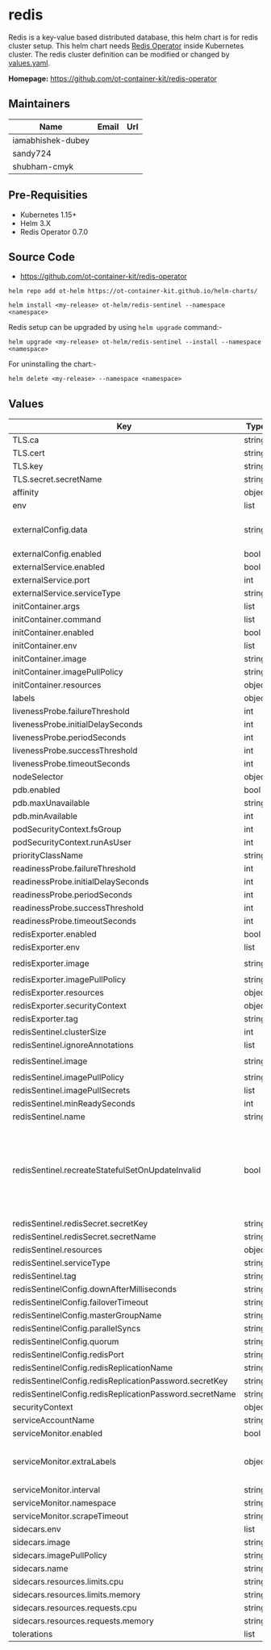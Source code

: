 # redis

Redis is a key-value based distributed database, this helm chart is for redis cluster setup. This helm chart needs [Redis Operator](../redis-operator) inside Kubernetes cluster. The redis cluster definition can be modified or changed by [values.yaml](./values.yaml).

**Homepage:** <https://github.com/ot-container-kit/redis-operator>

## Maintainers

| Name | Email | Url |
| ---- | ------ | --- |
| iamabhishek-dubey |  |  |
| sandy724 |  |  |
| shubham-cmyk |  |  |

## Pre-Requisities

- Kubernetes 1.15+
- Helm 3.X
- Redis Operator 0.7.0

## Source Code

* <https://github.com/ot-container-kit/redis-operator>

```shell
helm repo add ot-helm https://ot-container-kit.github.io/helm-charts/

helm install <my-release> ot-helm/redis-sentinel --namespace <namespace>
```

Redis setup can be upgraded by using `helm upgrade` command:-

```shell
helm upgrade <my-release> ot-helm/redis-sentinel --install --namespace <namespace>
```

For uninstalling the chart:-

```shell
helm delete <my-release> --namespace <namespace>
```

## Values

| Key | Type | Default | Description |
|-----|------|---------|-------------|
| TLS.ca | string | `"ca.key"` |  |
| TLS.cert | string | `"tls.crt"` |  |
| TLS.key | string | `"tls.key"` |  |
| TLS.secret.secretName | string | `""` |  |
| affinity | object | `{}` |  |
| env | list | `[]` |  |
| externalConfig.data | string | `"tcp-keepalive 400\nslowlog-max-len 158\nstream-node-max-bytes 2048\n"` |  |
| externalConfig.enabled | bool | `false` |  |
| externalService.enabled | bool | `false` |  |
| externalService.port | int | `26379` |  |
| externalService.serviceType | string | `"NodePort"` |  |
| initContainer.args | list | `[]` |  |
| initContainer.command | list | `[]` |  |
| initContainer.enabled | bool | `false` |  |
| initContainer.env | list | `[]` |  |
| initContainer.image | string | `""` |  |
| initContainer.imagePullPolicy | string | `"IfNotPresent"` |  |
| initContainer.resources | object | `{}` |  |
| labels | object | `{}` |  |
| livenessProbe.failureThreshold | int | `3` |  |
| livenessProbe.initialDelaySeconds | int | `1` |  |
| livenessProbe.periodSeconds | int | `10` |  |
| livenessProbe.successThreshold | int | `1` |  |
| livenessProbe.timeoutSeconds | int | `1` |  |
| nodeSelector | object | `{}` |  |
| pdb.enabled | bool | `false` |  |
| pdb.maxUnavailable | string | `nil` |  |
| pdb.minAvailable | int | `1` |  |
| podSecurityContext.fsGroup | int | `1000` |  |
| podSecurityContext.runAsUser | int | `1000` |  |
| priorityClassName | string | `""` |  |
| readinessProbe.failureThreshold | int | `3` |  |
| readinessProbe.initialDelaySeconds | int | `1` |  |
| readinessProbe.periodSeconds | int | `10` |  |
| readinessProbe.successThreshold | int | `1` |  |
| readinessProbe.timeoutSeconds | int | `1` |  |
| redisExporter.enabled | bool | `false` |  |
| redisExporter.env | list | `[]` |  |
| redisExporter.image | string | `"quay.io/opstree/redis-exporter"` |  |
| redisExporter.imagePullPolicy | string | `"IfNotPresent"` |  |
| redisExporter.resources | object | `{}` |  |
| redisExporter.securityContext | object | `{}` |  |
| redisExporter.tag | string | `"v1.44.0"` |  |
| redisSentinel.clusterSize | int | `3` |  |
| redisSentinel.ignoreAnnotations | list | `[]` |  |
| redisSentinel.image | string | `"quay.io/opstree/redis-sentinel"` |  |
| redisSentinel.imagePullPolicy | string | `"IfNotPresent"` |  |
| redisSentinel.imagePullSecrets | list | `[]` |  |
| redisSentinel.minReadySeconds | int | `0` |  |
| redisSentinel.name | string | `""` |  |
| redisSentinel.recreateStatefulSetOnUpdateInvalid | bool | `false` | Some fields of statefulset are immutable, such as volumeClaimTemplates. When set to true, the operator will delete the statefulset and recreate it. Default is false. |
| redisSentinel.redisSecret.secretKey | string | `""` |  |
| redisSentinel.redisSecret.secretName | string | `""` |  |
| redisSentinel.resources | object | `{}` |  |
| redisSentinel.serviceType | string | `"ClusterIP"` |  |
| redisSentinel.tag | string | `"v7.0.15"` |  |
| redisSentinelConfig.downAfterMilliseconds | string | `""` |  |
| redisSentinelConfig.failoverTimeout | string | `""` |  |
| redisSentinelConfig.masterGroupName | string | `""` |  |
| redisSentinelConfig.parallelSyncs | string | `""` |  |
| redisSentinelConfig.quorum | string | `""` |  |
| redisSentinelConfig.redisPort | string | `""` |  |
| redisSentinelConfig.redisReplicationName | string | `"redis-replication"` |  |
| redisSentinelConfig.redisReplicationPassword.secretKey | string | `""` |  |
| redisSentinelConfig.redisReplicationPassword.secretName | string | `""` |  |
| securityContext | object | `{}` |  |
| serviceAccountName | string | `""` |  |
| serviceMonitor.enabled | bool | `false` |  |
| serviceMonitor.extraLabels | object | `{}` | extraLabels are added to the servicemonitor when enabled set to true |
| serviceMonitor.interval | string | `"30s"` |  |
| serviceMonitor.namespace | string | `"monitoring"` |  |
| serviceMonitor.scrapeTimeout | string | `"10s"` |  |
| sidecars.env | list | `[]` |  |
| sidecars.image | string | `""` |  |
| sidecars.imagePullPolicy | string | `"IfNotPresent"` |  |
| sidecars.name | string | `""` |  |
| sidecars.resources.limits.cpu | string | `"100m"` |  |
| sidecars.resources.limits.memory | string | `"128Mi"` |  |
| sidecars.resources.requests.cpu | string | `"50m"` |  |
| sidecars.resources.requests.memory | string | `"64Mi"` |  |
| tolerations | list | `[]` |  |